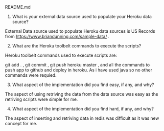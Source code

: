 README.md

1)  What is your external data source used to populate your Heroku data source?

External Data source used to populate Heroku data sources is US Records from https://www.briandunning.com/sample-data/ .

2)  What are the Heroku toolbelt commands to execute the scripts?

Heroku toolbelt commands used to execute scripts are:

git add . , git commit , git push heroku master , and all the commands to push app to github and deploy in heroku.
As i have used java so no other commands were requied.



3)  What aspect of the implementation did you find easy, if any, and why?

The aspect of using retriving the data from the data source was easy as the retriving scripts were simple for me.

4)  What aspect of the implementation did you find hard, if any, and why?

The aspect of inserting and retriving data in redis was difficult as it was new concept for me.
